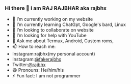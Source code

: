 ### Hi there 👋 i am RAJ RAJBHAR aka rajbhx

<!--
**rajbhx/rajbhx** is a ✨ _special_ ✨ repository because its `README.md` (this file) appears on your GitHub profile.-->


- 🔭 I’m currently working on my website 
- 🌱 I’m currently learning ChatGpt, Google's bard, Linux 
- 👯 I’m looking to collaborate on website 
- 🤔 I’m looking for help with YouTube 
- 💬 Ask me about Termux, Android, Custom roms,
- 📫 How to reach me: 
- Instagram:rajbhx(my personal account)
- Instagram:[@fakerajbhx](https://www.instagram.com/fakerajbhx/)
- Twitter:[@rajbhx](https://twitter.com/rajbhx?s=09)
- 😄 Pronouns: He/him/his
- ⚡ Fun fact: I am not programmer